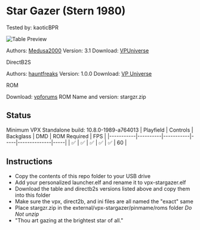# Star Gazer (Stern 1980)
Tested by: kaoticBPR

![Table Preview](../../images/vpx-stargazer.png)

Authors: [Medusa2000](https://vpuniverse.com/profile/73400-medusa2000/)
Version: 3.1
Download: [VPUniverse](https://vpuniverse.com/files/file/21132-star-gazer-v31-stern-1980-by-medusa2000/)

DirectB2S

Authors: [hauntfreaks](https://vpuniverse.com/profile/5216-hauntfreaks/)
Version: 1.0.0
Download: [VP Universe](https://vpuniverse.com/files/file/18737-star-gazer-stern-1980-b2s/)

ROM

Download: [vpforums](https://www.vpforums.org/index.php?app=downloads&showfile=744)
ROM Name and version: stargzr.zip

## Status 

Minimum VPX Standalone build: 10.8.0-1989-a764013
| Playfield | Controls | Backglass | DMD | ROM Required | FPS | 
|-----------|----------|-----------|-----|--------------|-----|
| :white_check_mark: | :white_check_mark: | :white_check_mark: | :white_check_mark: | :white_check_mark: | 60 |

## Instructions

- Copy the contents of this repo folder to your USB drive
- Add your personalized launcher.elf and rename it to vpx-stargazer.elf
- Download the table and directb2s versions listed above and copy them into this folder
- Make sure the vpx, direct2b, and ini files are all named the "exact" same
- Place stargzr.zip in the external/vpx-stargazer/pinmame/roms folder *Do Not unzip*
- "Thou art gazing at the brightest star of all."


